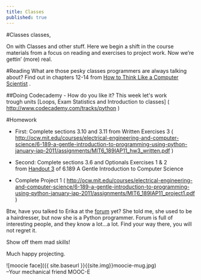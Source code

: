 ```yaml
---
title: Classes
published: true
---
```


#Classes classes,

On with Classes and other stuff. Here we begin a shift in the course materials from a focus on reading and exercises to project work. Now we’re gettin’ (more) real.

#Reading
What are those pesky classes programmers are always talking about? Find out in chapters 12-14 from [How to Think Like a Computer Scientist]( http://www.greenteapress.com/thinkpython/thinkCSpy/html/index.html ) .
	
##Doing
Codecademy - How do you like it? This week let's work trough units [Loops, Exam Statistics and Introduction to classes] ( http://www.codecademy.com/tracks/python ) 


#Homework

* First: Complete sections 3.10 and 3.11 from Written Exercises 3 ( http://ocw.mit.edu/courses/electrical-engineering-and-computer-science/6-189-a-gentle-introduction-to-programming-using-python-january-iap-2011/assignments/MIT6_189IAP11_hw3_written.pdf )
 
* Second: Complete sections 3.6 and Optionals Exercises 1 &amp; 2 from [Handout 3](http://ocw.mit.edu/courses/electrical-engineering-and-computer-science/6-189-a-gentle-introduction-to-programming-using-python-january-iap-2011/assignments/MIT6_189IAP11_hw3.pdf) of 6.189 A Gentle Introduction to Computer Science

* Complete Project 1 ( http://ocw.mit.edu/courses/electrical-engineering-and-computer-science/6-189-a-gentle-introduction-to-programming-using-python-january-iap-2011/assignments/MIT6_189IAP11_project1.pdf ) 


Btw, have you talked to Erika at the [forum](http://discourse.p2pu.org/c/gentle-introduction-to-python) yet? She told me, she used to be a hairdresser, but now she is a Python programmer. Forum is full of interesting people, and they know a lot...a lot. Find your way there, you will not regret it. 

Show off them mad skills!

Much happy projecting.

![moocie face]({{ site.baseurl }}{{site.img}}moocie-mug.jpg)  
–Your mechanical friend MOOC-E
